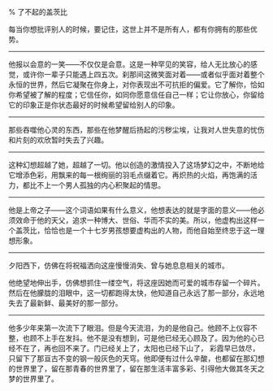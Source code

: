 % 了不起的盖茨比

每当你想批评别人的时候，要记住，这世上并不是所有人，都有你拥有的那些优势。

------

他报以会意的一笑——不仅仅是会意。这是一种罕见的笑容，给人无比放心的感觉，或许你一辈子只能遇上四五次。刹那间这微笑面对着——或者似乎面对着整个永恒的世界，然后它凝聚在你身上，对你表现出不可抗拒的偏爱。它了解你，恰如你希望被了解的程度；它信任你，如同你愿意信任自己一样；它让你放心，你留给它的印象正是你状态最好的时候希望留给别人的印象。

------

那些吞噬他心灵的东西，那些在他梦醒后扬起的污秽尘埃，让我对人世失意的忧伤和片刻的欢欣暂时失去了兴趣。

------

这种幻想超越了她，超越了一切。他以创造的激情投入了这场梦幻之中，不断地给它增添色彩，用飘来的每一根绚丽的羽毛点缀着它。再炽热的火焰，再饱满的活力，都比不上一个男人孤独的内心积聚起的情思。

------

他是上帝之子——这个词语如果有什么意义，他想表达的就是字面的意义——他必须效命于他的天父，追求一种博大、世俗、华而不实的美。所以，他虚构出这样一个盖茨比，恰恰也是一个十七岁男孩想要虚构出的人物，而他自始至终忠于这一理想形象。

------

夕阳西下，仿佛在将祝福洒向这座慢慢消失、曾与她息息相关的城市。

他绝望地伸出手，仿佛想抓住一缕空气，将这座因她而可爱的城市存留一个碎片。然后在他朦胧的泪眼中，这一切都跑得太快，他知道自己永远了那一部分，永远地失去了最新鲜、最美好的那一部分。

------

他多少年来第一次流下了眼泪。但是今天流泪，为的是他自己。他顾不上仪容不整，也顾不上手在发抖。他不是没有想到，可是他已经无心顾及了。因为他的心已经不在了，再也回不来了。门已经关上了，太阳也已经下山了， 彩霞早已敛尽，只留下了那亘古不变的钢一般灰色的天穹。他即便有过什么辛酸，也都留在那幻想的世界里了，留在那青春的世界里了，留在那生活丰富多彩、引得他大做其冬天之梦的世界里了。
